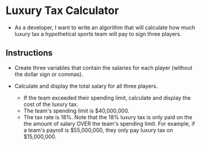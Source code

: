 # Luxury Tax Calculator

* As a developer, I want to write an algorithm that will calculate how much luxury tax a hypothetical sports team will pay to sign three players.

## Instructions

* Create three variables that contain the salaries for each player (without the dollar sign or commas).
  
* Calculate and display the total salary for all three players.
  * If the team exceeded their spending limit, calculate and display the cost of the luxury tax.
  * The team's spending limit is $40,000,000.
  * The tax rate is 18%. Note that the 18% luxury tax is only paid on the the amount of salary OVER the team's spending limit. For example, if a team's payroll is $55,000,000, they only pay luxury tax on $15,000,000.

